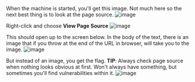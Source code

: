 When the machine is started, you'll get this image. Not much here so the next best thing is to look at the page source.
![image](https://user-images.githubusercontent.com/113462727/189967418-15b4b54e-fbc0-4c91-869c-8246bb95c9b3.png)

Right-click and choose **View Page Source**
![image](https://user-images.githubusercontent.com/113462727/189967774-9a161ed1-3cb8-4ebe-8ea8-594d2e574451.png)

This should open up to the screen below. In the body of the text, there is an image that if you throw at the end of the URL in browser, will take you to the image.
![image](https://user-images.githubusercontent.com/113462727/189967964-77ab819c-6c88-4c9b-a42e-80869dff34d1.png)

But instead of an image, you get the flag. **TIP**: Always check page source when nothing looks obvious at first. Won't always have something, but sometimes you'll find vulnerabilities within it.
![image](https://user-images.githubusercontent.com/113462727/189970414-f1b8c181-96cc-42a8-b85a-9b071d19f6b7.png)
